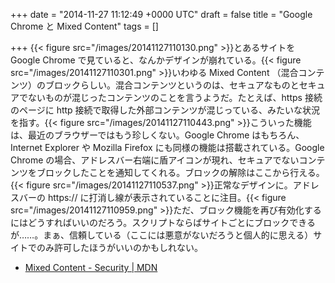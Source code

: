 
+++
date = "2014-11-27 11:12:49 +0000 UTC"
draft = false
title = "Google Chrome と Mixed Content"
tags = []

+++
{{< figure src="/images/20141127110130.png"  >}}とあるサイトを Google Chrome で見ていると、なんかデザインが崩れている。{{< figure src="/images/20141127110301.png"  >}}いわゆる Mixed Content （混合コンテンツ）のブロックらしい。混合コンテンツというのは、セキュアなものとセキュアでないものが混じったコンテンツのことを言うようだ。たとえば、https 接続のページに http 接続で取得した外部コンテンツが混じっている、みたいな状況を指す。{{< figure src="/images/20141127110443.png"  >}}こういった機能は、最近のブラウザーではもう珍しくない。Google Chrome はもちろん、Internet Explorer や Mozilla Firefox にも同様の機能は搭載されている。Google Chrome の場合、アドレスバー右端に盾アイコンが現れ、セキュアでないコンテンツをブロックしたことを通知してくれる。ブロックの解除はここから行える。{{< figure src="/images/20141127110537.png"  >}}正常なデザインに。アドレスバーの https:// に打消し線が表示されていることに注目。{{< figure src="/images/20141127110959.png"  >}}ただ、ブロック機能を再び有効化するにはどうすればいいのだろう。スクリプトならばサイトごとにブロックできるが……。まぁ、信頼している（ここには悪意がないだろうと個人的に思える）サイトでのみ許可したほうがいいのかもしれない。

<ul>
<li><a href="https://developer.mozilla.org/en-US/docs/Security/MixedContent">Mixed Content - Security | MDN</a></li>
</ul>


